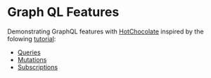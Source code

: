 ﻿# Graph QL Features

Demonstrating GraphQL features with [HotChocolate](https://github.com/ChilliCream/graphql-platform) inspired by the folowing [tutorial](https://www.red-gate.com/simple-talk/development/dotnet-development/building-and-consuming-graphql-api-in-asp-net-core-5/):

* [Queries](https://chillicream.com/docs/hotchocolate/v13/defining-a-schema/queries)
* [Mutations](https://chillicream.com/docs/hotchocolate/v13/defining-a-schema/mutations)
* [Subscriptions](https://chillicream.com/docs/hotchocolate/v13/defining-a-schema/subscriptions)